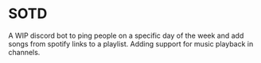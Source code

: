 # SOTD
A WIP discord bot to ping people on a specific day of the week and add songs from spotify links to a playlist. Adding support for music playback in channels.
